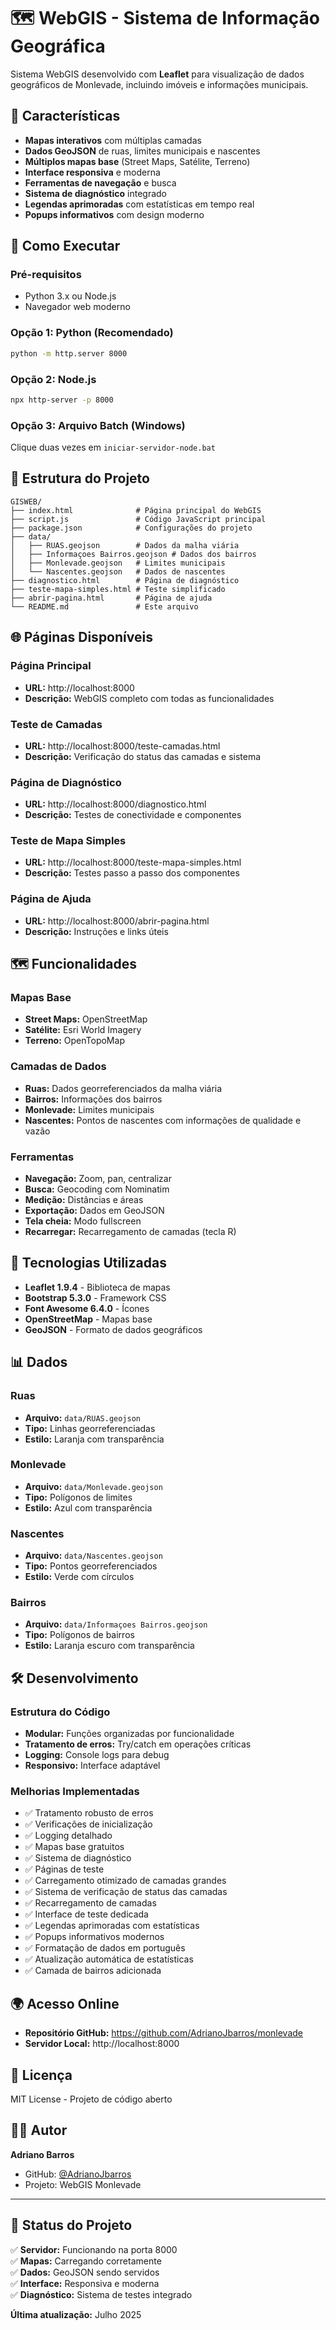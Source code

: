 # 🗺️ WebGIS - Sistema de Informação Geográfica

Sistema WebGIS desenvolvido com **Leaflet** para visualização de dados geográficos de Monlevade, incluindo imóveis e informações municipais.

## 🌟 Características

- **Mapas interativos** com múltiplas camadas
- **Dados GeoJSON** de ruas, limites municipais e nascentes
- **Múltiplos mapas base** (Street Maps, Satélite, Terreno)
- **Interface responsiva** e moderna
- **Ferramentas de navegação** e busca
- **Sistema de diagnóstico** integrado
- **Legendas aprimoradas** com estatísticas em tempo real
- **Popups informativos** com design moderno

## 🚀 Como Executar

### Pré-requisitos
- Python 3.x ou Node.js
- Navegador web moderno

### Opção 1: Python (Recomendado)
```bash
python -m http.server 8000
```

### Opção 2: Node.js
```bash
npx http-server -p 8000
```

### Opção 3: Arquivo Batch (Windows)
Clique duas vezes em `iniciar-servidor-node.bat`

## 📁 Estrutura do Projeto

```
GISWEB/
├── index.html              # Página principal do WebGIS
├── script.js               # Código JavaScript principal
├── package.json            # Configurações do projeto
├── data/
│   ├── RUAS.geojson        # Dados da malha viária
│   ├── Informaçoes Bairros.geojson # Dados dos bairros
│   ├── Monlevade.geojson   # Limites municipais
│   └── Nascentes.geojson   # Dados de nascentes
├── diagnostico.html        # Página de diagnóstico
├── teste-mapa-simples.html # Teste simplificado
├── abrir-pagina.html       # Página de ajuda
└── README.md               # Este arquivo
```

## 🌐 Páginas Disponíveis

### Página Principal
- **URL:** http://localhost:8000
- **Descrição:** WebGIS completo com todas as funcionalidades

### Teste de Camadas
- **URL:** http://localhost:8000/teste-camadas.html
- **Descrição:** Verificação do status das camadas e sistema

### Página de Diagnóstico
- **URL:** http://localhost:8000/diagnostico.html
- **Descrição:** Testes de conectividade e componentes

### Teste de Mapa Simples
- **URL:** http://localhost:8000/teste-mapa-simples.html
- **Descrição:** Testes passo a passo dos componentes

### Página de Ajuda
- **URL:** http://localhost:8000/abrir-pagina.html
- **Descrição:** Instruções e links úteis

## 🗺️ Funcionalidades

### Mapas Base
- **Street Maps:** OpenStreetMap
- **Satélite:** Esri World Imagery
- **Terreno:** OpenTopoMap

### Camadas de Dados
- **Ruas:** Dados georreferenciados da malha viária
- **Bairros:** Informações dos bairros
- **Monlevade:** Limites municipais
- **Nascentes:** Pontos de nascentes com informações de qualidade e vazão

### Ferramentas
- **Navegação:** Zoom, pan, centralizar
- **Busca:** Geocoding com Nominatim
- **Medição:** Distâncias e áreas
- **Exportação:** Dados em GeoJSON
- **Tela cheia:** Modo fullscreen
- **Recarregar:** Recarregamento de camadas (tecla R)

## 🔧 Tecnologias Utilizadas

- **Leaflet 1.9.4** - Biblioteca de mapas
- **Bootstrap 5.3.0** - Framework CSS
- **Font Awesome 6.4.0** - Ícones
- **OpenStreetMap** - Mapas base
- **GeoJSON** - Formato de dados geográficos

## 📊 Dados

### Ruas
- **Arquivo:** `data/RUAS.geojson`
- **Tipo:** Linhas georreferenciadas
- **Estilo:** Laranja com transparência

### Monlevade
- **Arquivo:** `data/Monlevade.geojson`
- **Tipo:** Polígonos de limites
- **Estilo:** Azul com transparência

### Nascentes
- **Arquivo:** `data/Nascentes.geojson`
- **Tipo:** Pontos georreferenciados
- **Estilo:** Verde com círculos

### Bairros
- **Arquivo:** `data/Informaçoes Bairros.geojson`
- **Tipo:** Polígonos de bairros
- **Estilo:** Laranja escuro com transparência

## 🛠️ Desenvolvimento

### Estrutura do Código
- **Modular:** Funções organizadas por funcionalidade
- **Tratamento de erros:** Try/catch em operações críticas
- **Logging:** Console logs para debug
- **Responsivo:** Interface adaptável

### Melhorias Implementadas
- ✅ Tratamento robusto de erros
- ✅ Verificações de inicialização
- ✅ Logging detalhado
- ✅ Mapas base gratuitos
- ✅ Sistema de diagnóstico
- ✅ Páginas de teste
- ✅ Carregamento otimizado de camadas grandes
- ✅ Sistema de verificação de status das camadas
- ✅ Recarregamento de camadas
- ✅ Interface de teste dedicada
- ✅ Legendas aprimoradas com estatísticas
- ✅ Popups informativos modernos
- ✅ Formatação de dados em português
- ✅ Atualização automática de estatísticas
- ✅ Camada de bairros adicionada

## 🌍 Acesso Online

- **Repositório GitHub:** https://github.com/AdrianoJbarros/monlevade
- **Servidor Local:** http://localhost:8000

## 📝 Licença

MIT License - Projeto de código aberto

## 👨‍💻 Autor

**Adriano Barros**
- GitHub: [@AdrianoJbarros](https://github.com/AdrianoJbarros)
- Projeto: WebGIS Monlevade

---

## 🎯 Status do Projeto

✅ **Servidor:** Funcionando na porta 8000  
✅ **Mapas:** Carregando corretamente  
✅ **Dados:** GeoJSON sendo servidos  
✅ **Interface:** Responsiva e moderna  
✅ **Diagnóstico:** Sistema de testes integrado  

**Última atualização:** Julho 2025 